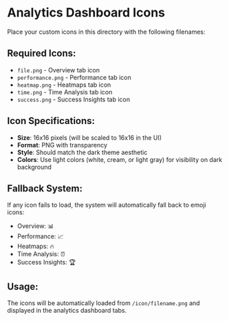 # Analytics Dashboard Icons

Place your custom icons in this directory with the following filenames:

## Required Icons:
- `file.png` - Overview tab icon
- `performance.png` - Performance tab icon  
- `heatmap.png` - Heatmaps tab icon
- `time.png` - Time Analysis tab icon
- `success.png` - Success Insights tab icon

## Icon Specifications:
- **Size**: 16x16 pixels (will be scaled to 16x16 in the UI)
- **Format**: PNG with transparency
- **Style**: Should match the dark theme aesthetic
- **Colors**: Use light colors (white, cream, or light gray) for visibility on dark background

## Fallback System:
If any icon fails to load, the system will automatically fall back to emoji icons:
- Overview: 📊
- Performance: 📈
- Heatmaps: 🔥
- Time Analysis: ⏰
- Success Insights: 🏆

## Usage:
The icons will be automatically loaded from `/icon/filename.png` and displayed in the analytics dashboard tabs.
